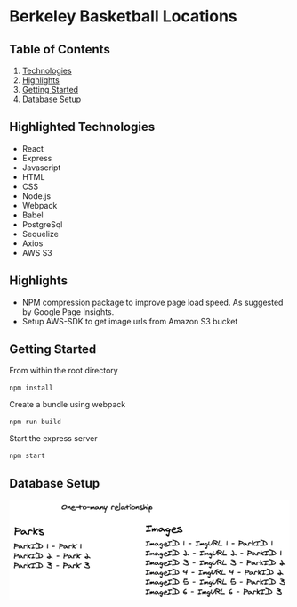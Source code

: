 # Berkeley Basketball Locations

## Table of Contents
1. [Technologies](#techs)
2. [Highlights](#highlights)
3. [Getting Started](#getting)
4. [Database Setup](#database)

<a name="techs">

## Highlighted Technologies
- React
- Express
- Javascript
- HTML
- CSS
- Node.js
- Webpack
- Babel
- PostgreSql
- Sequelize
- Axios
- AWS S3

<a name="highlights">

## Highlights

- NPM compression package to improve page load speed. As suggested by Google Page Insights.
- Setup AWS-SDK to get image urls from Amazon S3 bucket

<a name="getting">

## Getting Started
From within the root directory
```
npm install
```

Create a bundle using webpack
```
npm run build
```

Start the express server
```
npm start
```

<a name="database">

## Database Setup
![schema](/readMeImages/schema.png)